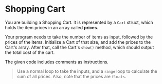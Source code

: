 # Shopping Cart

You are building a Shopping Cart.
It is represented by a `Cart` struct, which holds the item prices in an array called **prices**.

Your program needs to take the number of items as input, followed by the prices of the items.
Initialize a Cart of that size, and add the prices to the Cart's array. After that, call the Cart's `show()` method, which should output the total cost of the cart.

The given code includes comments as instructions.

>Use a normal loop to take the inputs, and a `range` loop to calculate the sum of all prices. Also, note that the prices are `floats`.